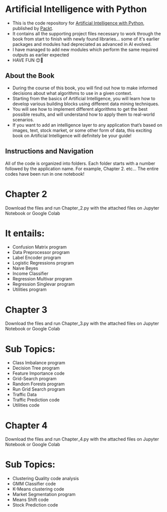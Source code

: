 # Artificial Intelligence with Python
 - This is the code repository for [Artificial Intelligence with Python](https://www.packtpub.com/big-data-and-business-intelligence/artificial-intelligence-python?utm_source=github&utm_medium=repository&utm_campaign=9781786464392), published by [Packt](https://www.packtpub.com/?utm_source=github).
 - It contains all the supporting project files necessary to work through the book from start to finish with newly found libraries... some of it's earlier packages and modules had depreciated as advanced in AI evolved.
 - I have managed to add new modules which perform the same required outputs as earlier expected
 - HAVE FUN 😊🥳

## About the Book
 - During the course of this book, you will find out how to make informed decisions about what algorithms to use in a given context.
 - Starting from the basics of Artificial Intelligence, you will learn how to develop various building blocks using different data mining techniques.
 - You will see how to implement different algorithms to get the best possible results, and will understand how to apply them to real-world scenarios.
 - If you want to add an intelligence layer to any application that’s based on images, text, stock market, or some other form of data, this exciting book on Artificial Intelligence will definitely be your guide!

## Instructions and Navigation
All of the code is organized into folders. Each folder starts with a number followed by the application name. For example, Chapter 2. etc... The entire codes have been run in one notebook!

# Chapter 2
Download the files and run Chapter_2.py with the attached files on Jupyter Notebook or Google Colab
# It entails:
- Confusion Matrix program
- Data Preprocessor program
- Label Encoder program
- Logistic Regressions program
- Naive Beyes
- Income Classifier
- Regression Multivar program
- Regression Singlevar program
- Utilities program

# Chapter 3
Download the files and run Chapter_3.py with the attached files on Jupyter Notebook or Google Colab
# Sub Topics:
 - Class Imbalance program
 - Decision Tree program
 - Feature Importance code
 - Grid-Search program
 - Random Forests program
 - Run Grid Search program
 - Traffic Data
 - Traffic Prediction code
 - Utilities code

# Chapter 4
Download the files and run Chapter_4.py with the attached files on Jupyter Notebook or Google Colab
# Sub Topics:
 - Clustering Quality code analysis
 - GMM Classifier code
 - K-Means clustering code
 - Market Segmentation program
 - Means Shift code
 - Stock Prediction code
